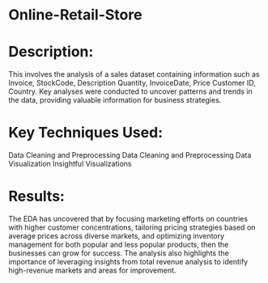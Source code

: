 # Online-Retail-Store

# Description:
This involves the analysis of a sales dataset containing information such as  Invoice, StockCode, Description Quantity, InvoiceDate, Price 	Customer ID, Country. Key analyses were conducted to uncover patterns and trends in the data, providing valuable information for business strategies.


# Key Techniques Used:


Data Cleaning and Preprocessing
Data Cleaning and Preprocessing
Data Visualization
Insightful Visualizations

# Results:

The EDA has uncovered that by focusing marketing efforts on countries with higher customer concentrations, tailoring pricing strategies based on average prices across diverse markets, and optimizing inventory management for both popular and less popular products, then the businesses can grow for success. The analysis also highlights the importance of leveraging insights from total revenue analysis to identify high-revenue markets and areas for improvement.
